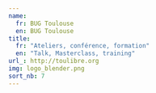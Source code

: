 ```yaml
---
name:
  fr: BUG Toulouse
  en: BUG Toulouse
title:
  fr: "Ateliers, conférence, formation"
  en: "Talk, Masterclass, training"
url_: http://toulibre.org
img: logo_blender.png
sort_nb: 7
---
```

